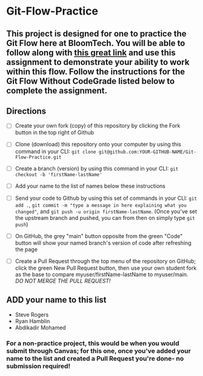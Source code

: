 # Git-Flow-Practice

## This project is designed for one to practice the Git Flow here at BloomTech. You will be able to follow along with [this great link](https://bloomtech.notion.site/bloomtech/BloomTech-Git-Flow-Step-by-step-269f68ae3bf64eb689a8328715a179f9) and use this assignment to demonstrate your ability to work within this flow. Follow the instructions for the Git Flow Without CodeGrade listed below to complete the assignment.

## Directions

- [ ] Create your own fork (copy) of this repository by clicking the Fork button in the top right of Github
- [ ] Clone (download) this repository onto your computer by using this command in your CLI: `git clone git@github.com:YOUR-GITHUB-NAME/Git-Flow-Practice.git`
- [ ] Create a branch (version) by using this command in your CLI: `git checkout -b 'firstName-lastName'`
- [ ] Add your name to the list of names below these instructions
- [ ] Send your code to Github by using this set of commands in your CLI: `git add .`, `git commit -m "type a message in here explaining what you changed"`, and `git push -u origin firstName-lastName`. (Once you've set the upstream branch and pushed, you can from then on simply type `git push`)
- [ ] On GitHub, the grey "main" button opposite from the green "Code" button will show your named branch's version of code after refreshing the page
- [ ] Create a Pull Request through the top menu of the repository on GitHub; click the green New Pull Request button, then use your own student fork as the base to compare myuser/firstName-lastName to myuser/main. *DO NOT MERGE THE PULL REQUEST!*


## ADD your name to this list
- Steve Rogers
- Ryan Hamblin
- Abdikadir Mohamed

### For a non-practice project, this would be when you would submit through Canvas; for this one, once you've added your name to the list and created a Pull Request you're done- no submission required!
